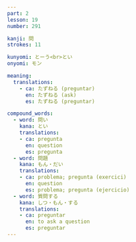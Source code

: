 ```yaml
---
part: 2
lesson: 19
number: 291

kanji: 問
strokes: 11

kunyomi: とーう<br>とい
onyomi: モン

meaning:
  translations:
    - ca: たずねる (preguntar)
      en: たずねる (ask)
      es: たずねる (preguntar)

compound_words:
  - word: 問い
    kana: とい
    translations:
    - ca: pregunta
      en: question
      es: pregunta
  - word: 問題
    kana: もん・だい
    translations:
    - ca: problema; pregunta (exercici)
      en: question
      es: problema; pregunta (ejercicio)
  - word: 質問する
    kana: しつ・もん・する
    translations:
    - ca: preguntar
      en: to ask a question
      es: preguntar
---
```

